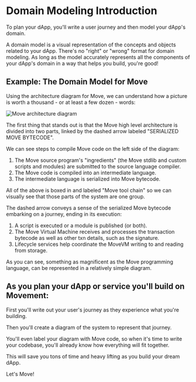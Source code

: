 # Domain Modeling Introduction

To plan your dApp, you'll write a user journey and then model your dApp's domain.

A domain model is a visual representation of the concepts and objects related to your dApp. There's no "right" or "wrong" format for domain modeling. As long as the model accurately represents all the components of your dApp's domain in a way that helps you build, you're good!

## Example: The Domain Model for Move

Using the architecture diagram for Move, we can understand how a picture is worth a thousand - or at least a few dozen - words:

![Move architecture diagram](./img/move_architecture.png "Move architecture diagram")

The first thing that stands out is that the Move high level architecture is divided into two parts, linked by the dashed arrow labeled "SERIALIZED MOVE BYTECODE".

We can see steps to compile Move code on the left side of the diagram:

1. The Move source program's "ingredients" (the Move stdlib and custom scripts and modules) are submitted to the source language compiler.
2. The Move code is compiled into an intermediate language.
3. The intermediate language is serialized into Move bytecode.

All of the above is boxed in and labeled "Move tool chain" so we can visually see that those parts of the system are one group.

The dashed arrow conveys a sense of the serialized Move bytecode embarking on a journey, ending in its execution:

1. A script is executed or a module is published (or both). 
2. The Move Virtual Machine receives and processes the transaction bytecode as well as other txn details, such as the signature. 
3. Lifecycle services help coordinate the MoveVM writing to and reading from storage.

As you can see, something as magnificent as the Move programming language, can be represented in a relatively simple diagram.

## As you plan your dApp or service you'll build on Movement: 

First you'll write out your user's journey as they experience what you're building. 

Then you'll create a diagram of the system to represent that journey.

You'll even label your diagram with Move code, so when it's time to write your codebase, you'll already know how everything will fit together.

This will save you tons of time and heavy lifting as you build your dream dApp.

Let's Move!
